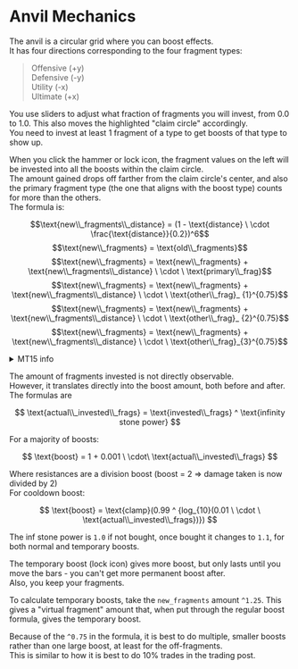 # Anvil Mechanics

The anvil is a circular grid where you can boost effects.<br>
It has four directions corresponding to the four fragment types:
> Offensive (+y)<br>
> Defensive (-y)<br>
> Utility (-x)<br>
> Ultimate (+x)

You use sliders to adjust what fraction of fragments you will invest, from 0.0 to 1.0. This also moves the highlighted "claim circle" accordingly.<br>
You need to invest at least 1 fragment of a type to get boosts of that type to show up.

When you click the hammer or lock icon, the fragment values on the left will be invested into all the boosts within the claim circle.<br>
The amount gained drops off farther from the claim circle's center, and also the primary fragment type (the one that aligns with the boost type) counts for more than the others.<br>
The formula is:

$$\text{new\\_fragments\\_distance} = (1 - \text{distance} \ \cdot \frac{\text{distance}}{0.2})^6$$
$$\text{new\\_fragments} = \text{old\\_fragments}$$
$$\text{new\\_fragments} = \text{new\\_fragments} + \text{new\\_fragments\\_distance} \ \cdot \ \text{primary\\_frag}$$
$$\text{new\\_fragments} = \text{new\\_fragments} + \text{new\\_fragments\\_distance} \ \cdot \ \text{other\\_frag}_ {1}^{0.75}$$
$$\text{new\\_fragments} = \text{new\\_fragments} + \text{new\\_fragments\\_distance} \ \cdot \ \text{other\\_frag}_ {2}^{0.75}$$
$$\text{new\\_fragments} = \text{new\\_fragments} + \text{new\\_fragments\\_distance} \ \cdot \ \text{other\\_frag}_{3}^{0.75}$$

<details>
  <summary>
    MT15 info
  </summary>
  The perk changes the `^0.75` to `^0.8` in the equation above.<br>
  It also changes the divisor (and the max range) for the distance to 0.25
</details>

The amount of fragments invested is not directly observable.<br>
However, it translates directly into the boost amount, both before and after.<br>
The formulas are

$$
\text{actual\\_invested\\_frags} = \text{invested\\_frags} ^ \text{infinity stone power}
$$

For a majority of boosts:

$$
\text{boost} = 1 + 0.001 \ \cdot\ \text{actual\\_invested\\_frags}
$$

Where resistances are a division boost (boost = 2 => damage taken is now divided by 2)<br>
For cooldown boost:

$$
\text{boost} = \text{clamp}(0.99 ^ {log_{10}(0.01 \ \cdot \ \text{actual\\_invested\\_frags})})
$$
 
The inf stone power is `1.0` if not bought, once bought it changes to `1.1`, for both normal and temporary boosts.

The temporary boost (lock icon) gives more boost, but only lasts until you move the bars - you can't get more permanent boost after.<br>
Also, you keep your fragments.

To calculate temporary boosts, take the `new_fragments` amount `^1.25`. This gives a "virtual fragment" amount that, when put through the regular boost formula, gives the temporary boost.

Because of the `^0.75` in the formula, it is best to do multiple, smaller boosts rather than one large boost, at least for the off-fragments.<br>
This is similar to how it is best to do 10% trades in the trading post.
